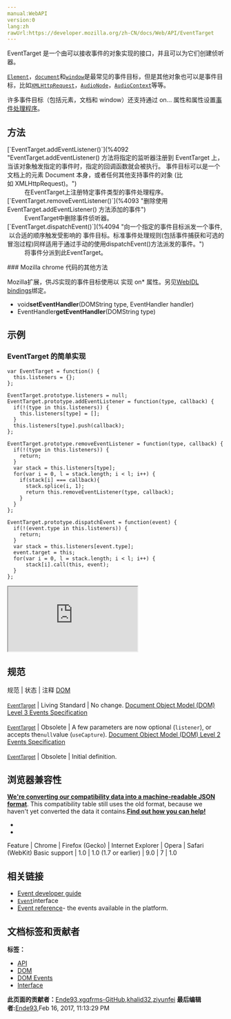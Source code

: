 ```yaml
---
manual:WebAPI
version:0
lang:zh
rawUrl:https://developer.mozilla.org/zh-CN/docs/Web/API/EventTarget
---
```






EventTarget 是一个由可以接收事件的对象实现的接口，并且可以为它们创建侦听器。



[`Element`](%2687 "Element是非常通用的基类，所有 Document对象下的对象都继承它. 这个接口描述了所有相同种类的元素所普遍具有的方法和属性。 这些继承自Element并且增加了一些额外功能的接口描述了具体的行为. 例如,  HTMLElement 接口是所有HTML元素的基础接口， 而 SVGElement 接口是所有SVG元素的基本接口.")，[`document`](%2670 "Document 接口提供了一些在浏览器服务中作为页面内容入口点而加载的一些页面，也就是 DOM 树。 DOM 树包括诸如 <body> 和 <table> 之类的元素，及其他元素。其也为文档（document）提供了全局性的函数，例如获取页面的 URL、在文档中创建新的 element 的函数。")和[`window`](%3310 "The window object represents a window containing a DOM document; the document property points to the DOM document loaded in that window.")是最常见的事件目标，但是其他对象也可以是事件目标，比如[`XMLHttpRequest`](%3324 "XMLHttpRequest 是一个 API，它为客户端提供了在客户端和服务器之间传输数据的功能。它提供了一个通过 URL 来获取数据的简单方式，并且不会使整个页面刷新。这使得网页只更新一部分页面而不会打扰到用户。XMLHttpRequest 在 AJAX 中被大量使用。")，[`AudioNode`](%2549 "AudioNode 接口是一个处理音频的通用模块, 比如一个音频源 (e.g. 一个 HTML <audio> or <video> 元素), 一个音频地址或者一个中间处理模块 (e.g. 一个过滤器如 BiquadFilterNode, 或一个音量控制器如 GainNode).")，[`AudioContext`](%2544 "AudioContext接口表示由音频模块连接而成的音频处理图，每个模块对应一个AudioNode。AudioContext可以控制它所包含的节点的创建，以及音频处理、解码操作的执行。做任何事情之前都要先创建AudioContext对象，因为一切都发生在这个环境之中。")等等。



许多事件目标（包括元素，文档和 window）还支持通过 on... 属性和属性设置[事件处理程序](%10671 "")。


## 方法<a name="Methods"></a>
<dl><dt>[`EventTarget.addEventListener()`](%4092 "EventTarget.addEventListener() 方法将指定的监听器注册到 EventTarget 上，当该对象触发指定的事件时，指定的回调函数就会被执行。 事件目标可以是一个文档上的元素 Document 本身，或者任何其他支持事件的对象 (比如 XMLHttpRequest)。")</dt><dd>在EventTarget上注册特定事件类型的事件处理程序。</dd><dt>[`EventTarget.removeEventListener()`](%4093 "删除使用 EventTarget.addEventListener() 方法添加的事件")</dt><dd>EventTarget中删除事件侦听器。</dd><dt>[`EventTarget.dispatchEvent()`](%4094 "向一个指定的事件目标派发一个事件,  以合适的顺序触发受影响的 事件目标。标准事件处理规则(包括事件捕获和可选的冒泡过程)同样适用于通过手动的使用dispatchEvent()方法派发的事件。")</dt><dd>将事件分派到此EventTarget。</dd></dl>
### Mozilla chrome 代码的其他方法<a name="Mozilla_chrome_代码的其他方法"></a>


Mozilla扩展，供JS实现的事件目标使用以 实现 on* 属性。另见[WebIDL bindings](%4095 "")绑定。


* void**setEventHandler**(DOMString type, EventHandler handler)<i></i>
* EventHandler**getEventHandler**(DOMString type)<i></i>

## 示例<a name="示例"></a>

### EventTarget 的简单实现<a name="EventTarget_的简单实现"></a>

```
var EventTarget = function() {
  this.listeners = {};
};

EventTarget.prototype.listeners = null;
EventTarget.prototype.addEventListener = function(type, callback) {
  if(!(type in this.listeners)) {
    this.listeners[type] = [];
  }
  this.listeners[type].push(callback);
};

EventTarget.prototype.removeEventListener = function(type, callback) {
  if(!(type in this.listeners)) {
    return;
  }
  var stack = this.listeners[type];
  for(var i = 0, l = stack.length; i < l; i++) {
    if(stack[i] === callback){
      stack.splice(i, 1);
      return this.removeEventListener(type, callback);
    }
  }
};

EventTarget.prototype.dispatchEvent = function(event) {
  if(!(event.type in this.listeners)) {
    return;
  }
  var stack = this.listeners[event.type];
  event.target = this;
  for(var i = 0, l = stack.length; i < l; i++) {
      stack[i].call(this, event);
  }
};
```


<iframe src='https://mdn.mozillademos.org/zh-CN/docs/Web/API/EventTarget$samples/EventTarget_的简单实现?revision=1189835' width='null' height='null'></iframe>



## 规范<a name="Specification"></a>
规范 | 状态 | 注释 
[DOM<br></br><small>EventTarget</small>](%10674 "") | Living Standard | No change. 
[Document Object Model (DOM) Level 3 Events Specification<br></br><small>EventTarget</small>](%10676 "") | Obsolete | A few parameters are now optional (`listener`), or accepts the`null`value (`useCapture`). 
[Document Object Model (DOM) Level 2 Events Specification<br></br><small>EventTarget</small>](%10678 "") | Obsolete | Initial definition. 


## 浏览器兼容性<a name="Browser_Compatibility"></a>


**[We&#39;re converting our compatibility data into a machine-readable JSON format](%3344 "")**. This compatibility table still uses the old format, because we haven&#39;t yet converted the data it contains.**[Find out how you can help!](%3392 "")**


* 
* 
Feature | Chrome | Firefox (Gecko) | Internet Explorer | Opera | Safari (WebKit) 
Basic support | 1.0 | 1.0 (1.7 or earlier) | 9.0 | 7 | 1.0 




## 相关链接<a name="相关链接"></a>

* [Event developer guide](%10681 "")
* [`Event`](%2693 "此页面仍未被本地化, 期待您的翻译!")interface
* [Event reference](%10573 "")- the events available in the platform.



## 文档标签和贡献者
**标签：**
* [API](%50 "")
* [DOM](%456 "")
* [DOM Events](%10613 "")
* [Interface](%3380 "")

**此页面的贡献者：**[Ende93](%130 ""),[xgqfrms-GitHub](%57 ""),[khalid32](%10688 ""),[ziyunfei](%61 "")
**最后编辑者:**[Ende93](%130 ""),<time>Feb 16, 2017, 11:13:29 PM</time>


